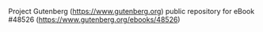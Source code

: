 Project Gutenberg (https://www.gutenberg.org) public repository for eBook #48526 (https://www.gutenberg.org/ebooks/48526)

